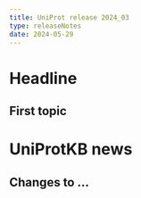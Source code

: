 ```yaml
---
title: UniProt release 2024_03
type: releaseNotes
date: 2024-05-29
---
```


# Headline

## First topic

# UniProtKB news

## Changes to ...
